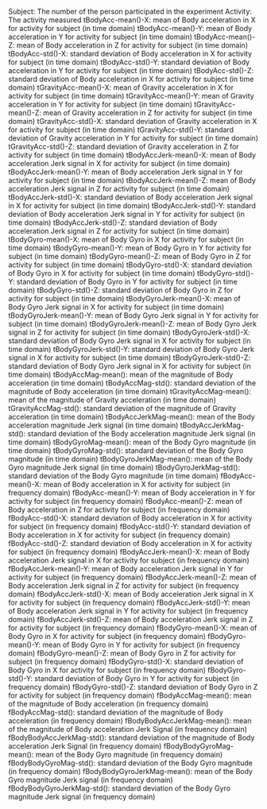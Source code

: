 Subject: The number of the person participated in the experiment
Activity: The activity measured
tBodyAcc-mean()-X: mean of Body acceleration in X for activity for subject (in time domain)
tBodyAcc-mean()-Y: mean of Body acceleration in Y for activity for subject (in time domain)
tBodyAcc-mean()-Z: mean of Body acceleration in Z for activity for subject (in time domain)
tBodyAcc-std()-X: standard deviation of Body acceleration in X for activity for subject (in time domain)
tBodyAcc-std()-Y: standard deviation of Body acceleration in Y for activity for subject (in time domain)
tBodyAcc-std()-Z: standard deviation of Body acceleration in X for activity for subject (in time domain)
tGravityAcc-mean()-X: mean of Gravity acceleration in X for activity for subject (in time domain)
tGravityAcc-mean()-Y: mean of Gravity acceleration in Y for activity for subject (in time domain)
tGravityAcc-mean()-Z: mean of Gravity acceleration in Z for activity for subject (in time domain)
tGravityAcc-std()-X: standard deviation of Gravity acceleration in X for activity for subject (in time domain)
tGravityAcc-std()-Y: standard deviation of Gravity acceleration in Y for activity for subject (in time domain)
tGravityAcc-std()-Z: standard deviation of Gravity acceleration in Z for activity for subject (in time domain)
tBodyAccJerk-mean()-X: mean of Body acceleration Jerk signal in X for activity for subject (in time domain)
tBodyAccJerk-mean()-Y: mean of Body acceleration Jerk signal in Y for activity for subject (in time domain)
tBodyAccJerk-mean()-Z: mean of Body acceleration Jerk signal in Z for activity for subject (in time domain)
tBodyAccJerk-std()-X: standard deviation of Body acceleration Jerk signal in X for activity for subject (in time domain)
tBodyAccJerk-std()-Y: standard deviation of Body acceleration Jerk signal in Y for activity for subject (in time domain)
tBodyAccJerk-std()-Z: standard deviation of Body acceleration Jerk signal in Z for activity for subject (in time domain)
tBodyGyro-mean()-X: mean of Body Gyro in X for activity for subject (in time domain)
tBodyGyro-mean()-Y: mean of Body Gyro in Y for activity for subject (in time domain)
tBodyGyro-mean()-Z: mean of Body Gyro in Z for activity for subject (in time domain)
tBodyGyro-std()-X: standard deviation of Body Gyro in X for activity for subject (in time domain)
tBodyGyro-std()-Y: standard deviation of Body Gyro in Y for activity for subject (in time domain)
tBodyGyro-std()-Z: standard deviation of Body Gyro in Z for activity for subject (in time domain)
tBodyGyroJerk-mean()-X: mean of Body Gyro Jerk signal in X for activity for subject (in time domain)
tBodyGyroJerk-mean()-Y: mean of Body Gyro Jerk signal in Y for activity for subject (in time domain)
tBodyGyroJerk-mean()-Z: mean of Body Gyro Jerk signal in Z for activity for subject (in time domain)
tBodyGyroJerk-std()-X: standard deviation of Body Gyro Jerk signal in X for activity for subject (in time domain)
tBodyGyroJerk-std()-Y: standard deviation of Body Gyro Jerk signal in X for activity for subject (in time domain)
tBodyGyroJerk-std()-Z: standard deviation of Body Gyro Jerk signal in X for activity for subject (in time domain)
tBodyAccMag-mean(): mean of the magnitude of Body acceleration (in time domain)
tBodyAccMag-std(): standard deviation of the magnitude of Body acceleration (in time domain)
tGravityAccMag-mean(): mean of the magnitude of Gravity acceleration (in time domain)
tGravityAccMag-std(): standard deviation of the magnitude of Gravity acceleration (in time domain)
tBodyAccJerkMag-mean(): mean of the Body acceleration magnitude Jerk signal (in time domain)
tBodyAccJerkMag-std(): standard deviation of the Body acceleration magnitude Jerk signal (in time domain)
tBodyGyroMag-mean(): mean of the Body Gyro magnitude (in time domain)
tBodyGyroMag-std(): standard deviation of the Body Gyro magnitude (in time domain)
tBodyGyroJerkMag-mean(): mean of the Body Gyro magnitude Jerk signal (in time domain)
tBodyGyroJerkMag-std(): standard deviation of the Body Gyro magnitude (in time domain)
fBodyAcc-mean()-X: mean of Body acceleration in X for activity for subject (in frequency domain)
fBodyAcc-mean()-Y: mean of Body acceleration in Y for activity for subject (in frequency domain)
fBodyAcc-mean()-Z: mean of Body acceleration in Z for activity for subject (in frequency domain)
fBodyAcc-std()-X: standard deviation of Body acceleration in X for activity for subject (in frequency domain)
fBodyAcc-std()-Y: standard deviation of Body acceleration in X for activity for subject (in frequency domain)
fBodyAcc-std()-Z: standard deviation of Body acceleration in X for activity for subject (in frequency domain)
fBodyAccJerk-mean()-X: mean of Body acceleration Jerk signal in X for activity for subject (in frequency domain)
fBodyAccJerk-mean()-Y: mean of Body acceleration Jerk signal in Y for activity for subject (in frequency domain)
fBodyAccJerk-mean()-Z: mean of Body acceleration Jerk signal in Z for activity for subject (in frequency domain)
fBodyAccJerk-std()-X: mean of Body acceleration Jerk signal in X for activity for subject (in frequency domain)
fBodyAccJerk-std()-Y: mean of Body acceleration Jerk signal in Y for activity for subject (in frequency domain)
fBodyAccJerk-std()-Z: mean of Body acceleration Jerk signal in Z for activity for subject (in frequency domain)
fBodyGyro-mean()-X: mean of Body Gyro in X for activity for subject (in frequency domain)
fBodyGyro-mean()-Y: mean of Body Gyro in Y for activity for subject (in frequency domain)
fBodyGyro-mean()-Z: mean of Body Gyro in Z for activity for subject (in frequency domain)
fBodyGyro-std()-X: standard deviation of Body Gyro in X for activity for subject (in frequency domain)
fBodyGyro-std()-Y: standard deviation of Body Gyro in Y for activity for subject (in frequency domain)
fBodyGyro-std()-Z: standard deviation of Body Gyro in Z for activity for subject (in frequency domain)
fBodyAccMag-mean(): mean of the magnitude of Body acceleration (in frequency domain)
fBodyAccMag-std(): standard deviation of the magnitude of Body acceleration (in frequency domain)
fBodyBodyAccJerkMag-mean(): mean of the magnitude of Body acceleration Jerk Signal (in frequency domain)
fBodyBodyAccJerkMag-std(): standard deviation of the magnitude of Body acceleration Jerk Signal (in frequency domain)
fBodyBodyGyroMag-mean(): mean of the Body Gyro magnitude (in frequency domain)
fBodyBodyGyroMag-std(): standard deviation of the Body Gyro magnitude (in frequency domain)
fBodyBodyGyroJerkMag-mean(): mean of the Body Gyro magnitude Jerk signal (in frequency domain) 
fBodyBodyGyroJerkMag-std(): standard deviation of the Body Gyro magnitude Jerk signal (in frequency domain)


